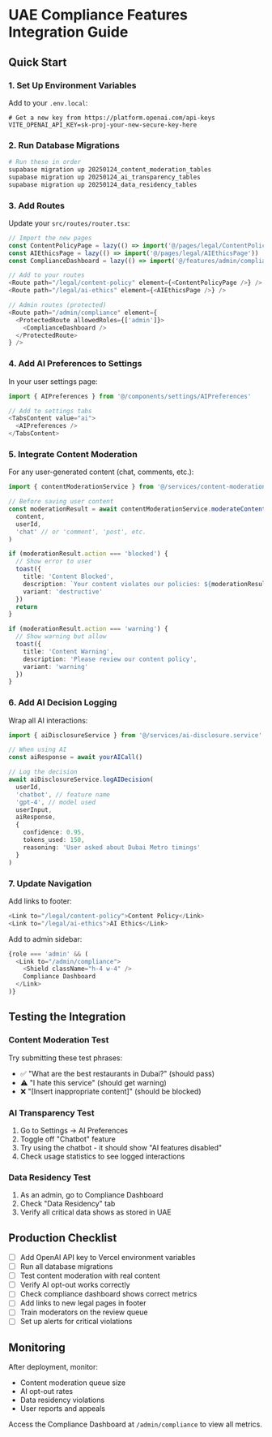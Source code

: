 # UAE Compliance Features Integration Guide

## Quick Start

### 1. Set Up Environment Variables

Add to your `.env.local`:
```env
# Get a new key from https://platform.openai.com/api-keys
VITE_OPENAI_API_KEY=sk-proj-your-new-secure-key-here
```

### 2. Run Database Migrations

```bash
# Run these in order
supabase migration up 20250124_content_moderation_tables
supabase migration up 20250124_ai_transparency_tables
supabase migration up 20250124_data_residency_tables
```

### 3. Add Routes

Update your `src/routes/router.tsx`:

```typescript
// Import the new pages
const ContentPolicyPage = lazy(() => import('@/pages/legal/ContentPolicyPage'))
const AIEthicsPage = lazy(() => import('@/pages/legal/AIEthicsPage'))
const ComplianceDashboard = lazy(() => import('@/features/admin/compliance/ComplianceDashboard'))

// Add to your routes
<Route path="/legal/content-policy" element={<ContentPolicyPage />} />
<Route path="/legal/ai-ethics" element={<AIEthicsPage />} />

// Admin routes (protected)
<Route path="/admin/compliance" element={
  <ProtectedRoute allowedRoles={['admin']}>
    <ComplianceDashboard />
  </ProtectedRoute>
} />
```

### 4. Add AI Preferences to Settings

In your user settings page:

```typescript
import { AIPreferences } from '@/components/settings/AIPreferences'

// Add to settings tabs
<TabsContent value="ai">
  <AIPreferences />
</TabsContent>
```

### 5. Integrate Content Moderation

For any user-generated content (chat, comments, etc.):

```typescript
import { contentModerationService } from '@/services/content-moderation.service'

// Before saving user content
const moderationResult = await contentModerationService.moderateContent(
  content,
  userId,
  'chat' // or 'comment', 'post', etc.
)

if (moderationResult.action === 'blocked') {
  // Show error to user
  toast({
    title: 'Content Blocked',
    description: `Your content violates our policies: ${moderationResult.reason}`,
    variant: 'destructive'
  })
  return
}

if (moderationResult.action === 'warning') {
  // Show warning but allow
  toast({
    title: 'Content Warning',
    description: 'Please review our content policy',
    variant: 'warning'
  })
}
```

### 6. Add AI Decision Logging

Wrap all AI interactions:

```typescript
import { aiDisclosureService } from '@/services/ai-disclosure.service'

// When using AI
const aiResponse = await yourAICall()

// Log the decision
await aiDisclosureService.logAIDecision(
  userId,
  'chatbot', // feature name
  'gpt-4', // model used
  userInput,
  aiResponse,
  {
    confidence: 0.95,
    tokens_used: 150,
    reasoning: 'User asked about Dubai Metro timings'
  }
)
```

### 7. Update Navigation

Add links to footer:

```typescript
<Link to="/legal/content-policy">Content Policy</Link>
<Link to="/legal/ai-ethics">AI Ethics</Link>
```

Add to admin sidebar:

```typescript
{role === 'admin' && (
  <Link to="/admin/compliance">
    <Shield className="h-4 w-4" />
    Compliance Dashboard
  </Link>
)}
```

## Testing the Integration

### Content Moderation Test

Try submitting these test phrases:
- ✅ "What are the best restaurants in Dubai?" (should pass)
- ⚠️ "I hate this service" (should get warning)
- ❌ "[Insert inappropriate content]" (should be blocked)

### AI Transparency Test

1. Go to Settings → AI Preferences
2. Toggle off "Chatbot" feature
3. Try using the chatbot - it should show "AI features disabled"
4. Check usage statistics to see logged interactions

### Data Residency Test

1. As an admin, go to Compliance Dashboard
2. Check "Data Residency" tab
3. Verify all critical data shows as stored in UAE

## Production Checklist

- [ ] Add OpenAI API key to Vercel environment variables
- [ ] Run all database migrations
- [ ] Test content moderation with real content
- [ ] Verify AI opt-out works correctly
- [ ] Check compliance dashboard shows correct metrics
- [ ] Add links to new legal pages in footer
- [ ] Train moderators on the review queue
- [ ] Set up alerts for critical violations

## Monitoring

After deployment, monitor:
- Content moderation queue size
- AI opt-out rates
- Data residency violations
- User reports and appeals

Access the Compliance Dashboard at `/admin/compliance` to view all metrics.